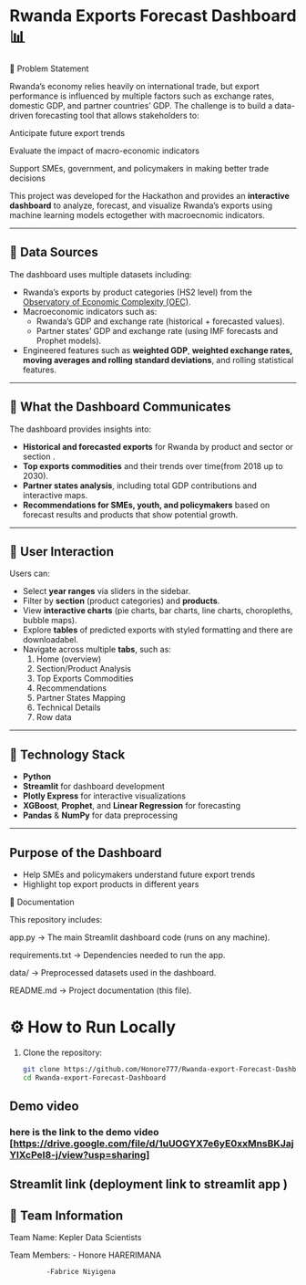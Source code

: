 # Rwanda Exports Forecast Dashboard 📊

📌 Problem Statement

Rwanda’s economy relies heavily on international trade, but export performance is influenced by multiple factors such as exchange rates, domestic GDP, and partner countries’ GDP.
The challenge is to build a data-driven forecasting tool that allows stakeholders to:

Anticipate future export trends

Evaluate the impact of macro-economic indicators

Support SMEs, government, and policymakers in making better trade decisions

This project was developed for the Hackathon and provides an **interactive dashboard** to analyze, forecast, and visualize Rwanda’s exports using machine learning models  ectogether with macroecnomic indicators.

---

## 🔹 Data Sources
The dashboard uses multiple datasets including:
- Rwanda’s exports by product categories (HS2 level) from the [Observatory of Economic Complexity (OEC)](https://oec.world/).
- Macroeconomic indicators such as:
  - Rwanda’s GDP and exchange rate (historical + forecasted values).
  - Partner states’ GDP and exchange rate (using IMF forecasts and Prophet models).
- Engineered features such as **weighted GDP**, **weighted exchange rates, moving averages and rolling standard deviations**, and rolling statistical features.

---

## 🔹 What the Dashboard Communicates
The dashboard provides insights into:
- **Historical and forecasted exports** for Rwanda by product and sector or section .
- **Top exports commodities** and their trends over time(from 2018 up to 2030).
- **Partner states analysis**, including total GDP contributions and interactive maps.
- **Recommendations for SMEs, youth, and policymakers** based on forecast results and products that show potential growth.

---

## 🔹 User Interaction
Users can:
- Select **year ranges** via sliders in the sidebar.
- Filter by **section** (product categories) and **products**.
- View **interactive charts** (pie charts, bar charts, line charts, choropleths, bubble maps).
- Explore **tables** of predicted exports with styled formatting and there are downloadabel.
- Navigate across multiple **tabs**, such as:
  1. Home (overview)
  2. Section/Product Analysis
  3. Top Exports Commodities
  4. Recommendations
  5. Partner States Mapping
  6. Technical Details
  7. Row data

---

## 🔹 Technology Stack
- **Python**
- **Streamlit** for dashboard development
- **Plotly Express** for interactive visualizations
- **XGBoost**, **Prophet**, and **Linear Regression** for forecasting
- **Pandas** & **NumPy** for data preprocessing

---
## Purpose of the Dashboard
- Help SMEs and policymakers understand future export trends
- Highlight top export products in different years

🔹 Documentation

This repository includes:

app.py → The main Streamlit dashboard code (runs on any machine).

requirements.txt → Dependencies needed to run the app.

data/ → Preprocessed datasets used in the dashboard.

README.md → Project documentation (this file).


# ⚙️ How to Run Locally
1. Clone the repository:
   ```bash
   git clone https://github.com/Honore777/Rwanda-export-Forecast-Dashboard.git
   cd Rwanda-export-Forecast-Dashboard


## Demo video 
### here is the link to the demo video [https://drive.google.com/file/d/1uUOGYX7e6yE0xxMnsBKJajYlXcPeI8-j/view?usp=sharing]


## Streamlit link (deployment link to streamlit app )


## 👥 Team Information

Team Name: Kepler Data Scientists

Team Members: - Honore HARERIMANA

             -Fabrice Niyigena





